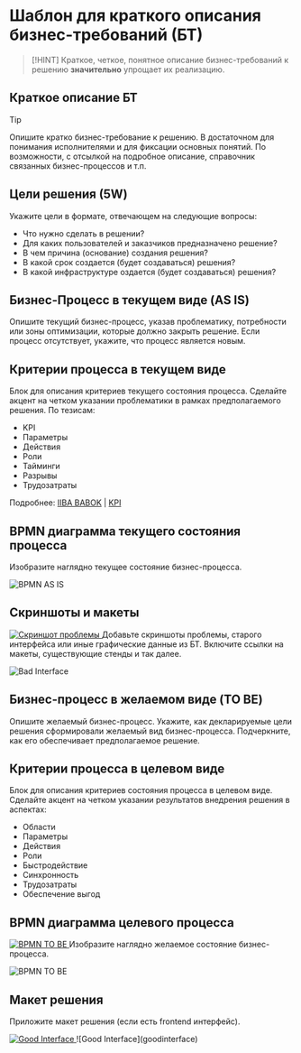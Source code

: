 # Шаблон для краткого описания бизнес-требований (БТ)
>[!HINT]
>Краткое, четкое, понятное описание бизнес-требований к решению **значительно** упрощает их реализацию.

## Краткое описание БТ
>[!TIP]
>Опишите кратко бизнес-требование к решению. В достаточном для понимания исполнителями и для фиксации основных понятий. По возможности, с отсылкой на подробное описание, справочник связанных бизнес-процессов и т.п.

## Цели решения (5W)
Укажите цели в формате, отвечающем на следующие вопросы:

- Что нужно сделать в решении?
- Для каких пользователей и заказчиков предназначено решение?
- В чем причина (основание) создания решения?
- В какой срок создается (будет создаваться)  решения?
- В какой инфраструктуре оздается (будет создаваться)  решения?

## Бизнес-Процесс в текущем виде (AS IS)
Опишите текущий бизнес-процесс, указав проблематику, потребности или зоны оптимизации, которые должно закрыть решение. 
Если процесс отсутствует, укажите, что процесс является новым.

## Критерии процесса в текущем виде
Блок для описания критериев текущего состояния процесса. Сделайте акцент на четком указании проблематики в рамках предполагаемого решения. По тезисам:

- KPI
- Параметры
- Действия
- Роли
- Тайминги
- Разрывы
- Трудозатраты

Подробнее: [IIBA BABOK](https://www.iiba.org/career-resources/a-business-analysis-professionals-foundation-for-success/babok/) | [KPI](https://developers.sber.ru/help/business-development/what-is-kpi)

## BPMN диаграмма текущего состояния процесса
Изобразите наглядно текущее состояние бизнес-процесса.

![BPMN AS IS](bpmnasis)

## Скриншоты и макеты
<a href="insert_current_page_link">
   <img src="https://www.gravatar.com/avatar/dd5a7ef1476fb01998a215b1642dfd07" alt="Скриншот проблемы">
</a>
Добавьте скриншоты проблемы, старого интерфейса или иные графические данные из БТ. Включите ссылки на макеты, существующие стенды и так далее.

![Bad Interface](badinterface)

## Бизнес-процесс в желаемом виде (TO BE)
Опишите желаемый бизнес-процесс. Укажите, как декларируемые цели решения сформировали желаемый вид бизнес-процесса. Подчеркните, как его обеспечивает предполагаемое решение.

## Критерии процесса в целевом виде
Блок для описания критериев состояния процесса в целевом виде. Сделайте акцент на четком указании результатов внедрения решения в аспектах:

- Области
- Параметры
- Действия
- Роли
- Быстродействие
- Синхронность
- Трудозатраты
- Обеспечение выгод

## BPMN диаграмма целевого процесса
<a href="insert_current_page_link">
   <img src="https://www.gravatar.com/avatar/dd5a7ef1476fb01998a215b1642dfd07" alt="BPMN TO BE">
</a>
Изобразите наглядно желаемое состояние бизнес-процесса.

![BPMN TO BE](bpmntobe)

## Макет решения
Приложите макет решения (если есть frontend интерфейс).

<a href="insert_current_page_link">
   <img src="https://www.gravatar.com/avatar/dd5a7ef1476fb01998a215b1642dfd07" alt="Good Interface">
</a>
![Good Interface](goodinterface)
